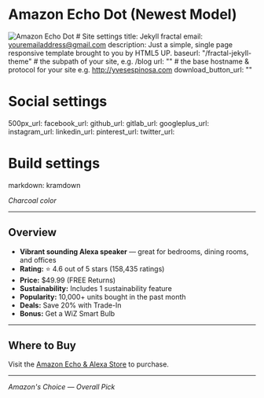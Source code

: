 # Amazon Echo Dot (Newest Model)

![Amazon Echo Dot](https://images-na.ssl-images-amazon.com/images/I/61u48FEs4aL._AC_SL1000_.jpg)  # Site settings
title: Jekyll fractal
email: youremailaddress@gmail.com
description: Just a simple, single page responsive template brought to you by HTML5 UP.
baseurl: "/fractal-jekyll-theme" # the subpath of your site, e.g. /blog
url: "" # the base hostname & protocol for your site e.g. http://yvesespinosa.com
download_button_url: ""

# Social settings
500px_url:
facebook_url:
github_url:
gitlab_url: 
googleplus_url: 
instagram_url:
linkedin_url: 
pinterest_url:
twitter_url:  

# Build settings
markdown: kramdown

*Charcoal color*

---

## Overview

- **Vibrant sounding Alexa speaker** — great for bedrooms, dining rooms, and offices  
- **Rating:** ⭐ 4.6 out of 5 stars (158,435 ratings)  
- **Price:** $49.99 (FREE Returns)  
- **Sustainability:** Includes 1 sustainability feature  
- **Popularity:** 10,000+ units bought in the past month  
- **Deals:** Save 20% with Trade-In  
- **Bonus:** Get a WiZ Smart Bulb  

---

## Where to Buy

Visit the [Amazon Echo & Alexa Store](https://www.amazon.com/stores/page/AmazonEchoAlexaStore) to purchase.

---

*Amazon's Choice — Overall Pick*
